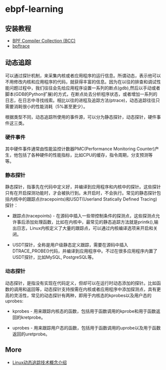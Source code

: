 # ebpf-learning

## 安装教程

- [BPF Compiler Collection (BCC)](bcc.md)
- [bpftrace](bpftrace.md)

## 动态追踪

可以通过探针机制，来采集内核或者应用程序的运行信息。所谓动态，表示他可以不用修改内核和应用程序的代码，就获得丰富的信息。因为在以往的排查和调试性能问题过程中，我们往往会先给应用程序设置一系列的断点(gdb),然后以手动或者脚本(GDB的Python扩展)的方式，在断点处去分析程序状态，或者增加一系列的日志，在日志中寻找线索。相比以往的进程及追踪方法(ptrace)，动态追踪往往只需要消耗很小的性能消耗（5%甚至更少）。

根据类型不同，动态追踪所使用的事件源，可以分为静态探针，动态探针，硬件事件这三类。

### 硬件事件

其中硬件事件通常由性能监控计数器PMC(Performance Monitoring Counter)产生，他包括了各种硬件的性能指标，比如CPU的缓存，指令周期，分支预测等等。

### 静态探针

静态探针，指事先在代码中定义好，并编译到应用程序和内核中的探针。这些探针只有在开启探测功能时，才会被执行到。未开启时，不会执行。常见的静态探针包括内核中的跟踪点(tracepoints)和USDT(Userland Statically Defined Tracing)探针：

- 跟踪点(tracepoints) - 在源码中插入一些带控制条件的探测点，这些探测点允许事后添加处理函数，比如在内核中，最常见的静态追踪方法就是printk(),输出日志，Linux内核定义了大量的跟踪点，可以通过内核编译选项来开启和关闭。

- USDT探针，全称是用户级静态定义跟踪，需要在源码中插入DTRACE_PROBE()代码，并编译到应用程序中。不过在很多应用程序内置了USDT探针，比如MySQL, PostgreSQL等。

### 动态探针

动态探针，是指没有实现在代码定义，但却可以在运行时动态添加的探针。比如函数的调用和返回等，动态探针支持按需在内核或者应用程序中添加探测点，具有更高的灵活性，常见的动态探针有两种，即用于内核态的kprobes以及用户态的uprobes:

- kprobes - 用来跟踪内核态的函数，包括用于函数调用的kprobe和用于函数返回的kretprobe。

- uprobes - 用来跟踪用户态的函数，包括用于函数调用的uprobe以及用于函数返回的uretprobe。

## More

- [Linux动态追踪技术概念介绍](https://www.toutiao.com/article/7077801491347833374)